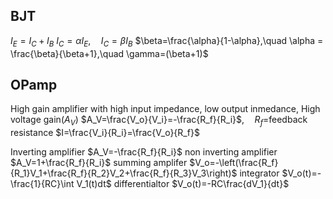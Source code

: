 ## BJT
$I_E=I_C+I_B$
$I_C=\alpha I_E,\quad I_C=\beta I_B$
$\beta=\frac{\alpha}{1-\alpha},\quad \alpha = \frac{\beta}{\beta+1},\quad \gamma=(\beta+1)$

## OPamp
High gain amplifier with high input impedance, low output inmedance, High voltage gain($A_V$)
$A_V=\frac{V_o}{V_i}=-\frac{R_f}{R_i}$,$\quad R_f=$feedback resistance $I=\frac{V_i}{R_i}=\frac{V_o}{R_f}$

Inverting amplifier $A_V=-\frac{R_f}{R_i}$
non inverting amplifier $A_V=1+\frac{R_f}{R_i}$
summing amplifer $V_o=-\left(\frac{R_f}{R_1}V_1+\frac{R_f}{R_2}V_2+\frac{R_f}{R_3}V_3\right)$
integrator $V_o(t)=-\frac{1}{RC}\int V_1(t)dt$
differentialtor $V_o(t)=-RC\frac{dV_1}{dt}$
